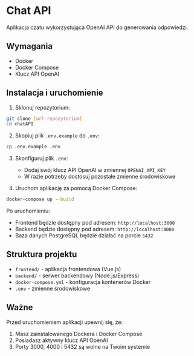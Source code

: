 # Chat API

Aplikacja czatu wykorzystująca OpenAI API do generowania odpowiedzi.

## Wymagania

- Docker
- Docker Compose
- Klucz API OpenAI

## Instalacja i uruchomienie

1. Sklonuj repozytorium:
```bash
git clone [url-repozytorium]
cd chatAPI
```

2. Skopiuj plik `.env.example` do `.env`:
```bash
cp .env.example .env
```

3. Skonfiguruj plik `.env`:
   - Dodaj swój klucz API OpenAI w zmiennej `OPENAI_API_KEY`
   - W razie potrzeby dostosuj pozostałe zmienne środowiskowe

4. Uruchom aplikację za pomocą Docker Compose:
```bash
docker-compose up --build
```

Po uruchomieniu:
- Frontend będzie dostępny pod adresem: `http://localhost:3000`
- Backend będzie dostępny pod adresem: `http://localhost:4000`
- Baza danych PostgreSQL będzie działać na porcie `5432`

## Struktura projektu

- `frontend/` - aplikacja frontendowa (Vue.js)
- `backend/` - serwer backendowy (Node.js/Express)
- `docker-compose.yml` - konfiguracja kontenerów Docker
- `.env` - zmienne środowiskowe

## Ważne

Przed uruchomieniem aplikacji upewnij się, że:
1. Masz zainstalowanego Dockera i Docker Compose
2. Posiadasz aktywny klucz API OpenAI
3. Porty 3000, 4000 i 5432 są wolne na Twoim systemie 